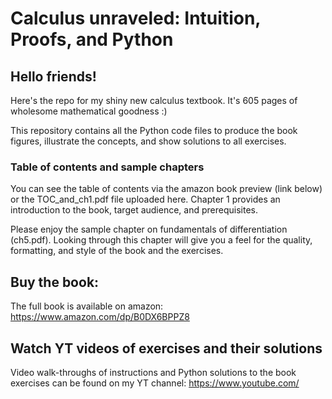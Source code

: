 # Calculus unraveled: Intuition, Proofs, and Python

## Hello friends!

Here's the repo for my shiny new calculus textbook. It's 605 pages of wholesome mathematical goodness :)

This repository contains all the Python code files to produce the book figures, illustrate the concepts, and show solutions to all exercises.

### Table of contents and sample chapters

You can see the table of contents via the amazon book preview (link below) or the TOC_and_ch1.pdf file uploaded here. Chapter 1 provides an introduction to the book, target audience, and prerequisites.

Please enjoy the sample chapter on fundamentals of differentiation (ch5.pdf). Looking through this chapter will give you a feel for the quality, formatting, and style of the book and the exercises.

## Buy the book:
The full book is available on amazon: https://www.amazon.com/dp/B0DX6BPPZ8

## Watch YT videos of exercises and their solutions
Video walk-throughs of instructions and Python solutions to the book exercises can be found on my YT channel:
https://www.youtube.com/

